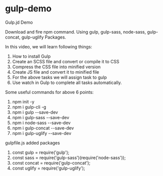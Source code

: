 # gulp-demo
Gulp.jd Demo

Download and fire npm command.
Using gulp, gulp-sass, node-sass, gulp-concat, gulp-uglify Packages.

In this video, we will learn following things:
1. How to install Gulp
2. Create an SCSS file and convert or compile it to CSS
3. Compress the CSS file into minified version
4. Create JS file and convert it to minified file
5. For the above tasks we will assign task to gulp
6. Use watch in Gulp to complete all tasks automatically.

Some useful commands for above 6 points:
1. npm init -y
2. npm i gulp-cli -g
3. npm i gulp --save-dev
4. npm i gulp-sass --save-dev
5. npm i node-sass --save-dev
6. npm i gulp-concat --save-dev
7. npm i gulp-uglify --save-dev


gulpfile.js added packages

1. const gulp = require('gulp');
2. const sass = require('gulp-sass')(require('node-sass'));
3. const concat = require('gulp-concat');
4. const uglify = require('gulp-uglify');